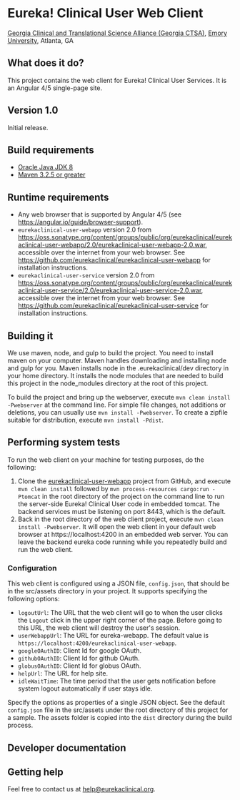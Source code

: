 # Eureka! Clinical User Web Client
[Georgia Clinical and Translational Science Alliance (Georgia CTSA)](http://www.georgiactsa.org), [Emory University](http://www.emory.edu), Atlanta, GA

## What does it do?
This project contains the web client for Eureka! Clinical
User Services. It is an Angular 4/5 single-page site.

## Version 1.0
Initial release.

## Build requirements
* [Oracle Java JDK 8](http://www.oracle.com/technetwork/java/javase/overview/index.html)
* [Maven 3.2.5 or greater](https://maven.apache.org)

## Runtime requirements
* Any web browser that is supported by Angular 4/5 (see
  https://angular.io/guide/browser-support).
* `eurekaclinical-user-webapp` version 2.0 from
  https://oss.sonatype.org/content/groups/public/org/eurekaclinical/eurekaclinical-user-webapp/2.0/eurekaclinical-user-webapp-2.0.war,
  accessible over the internet from your web browser. See
  https://github.com/eurekaclinical/eurekaclinical-user-webapp for installation instructions. 
* `eurekaclinical-user-service` version 2.0 from
  https://oss.sonatype.org/content/groups/public/org/eurekaclinical/eurekaclinical-user-service/2.0/eurekaclinical-user-service-2.0.war,
  accessible over the internet from your web browser. See
  https://github.com/eurekaclinical/eurekaclinical-user-service for installation instructions.

## Building it
We use maven, node, and gulp to build the project. You need to install
maven on your computer. Maven handles downloading and installing node
and gulp for you. Maven installs node in the .eurekaclinical/dev
directory in your home directory. It installs the node modules that
are needed to build this project in the node_modules directory at the
root of this project.

To build the project and bring up the webserver, execute `mvn clean install -Pwebserver` 
at the command line. For simple file changes, not additions or deletions, 
you can usually use `mvn install -Pwebserver`. To create a zipfile suitable for
distribution, execute `mvn install -Pdist`.

## Performing system tests
To run the web client on your machine for testing purposes, do the
following:

1. Clone the [eurekaclinical-user-webapp](https://github.com/eurekaclinical/eurekaclinical-user-webapp)
project from GitHub, and execute `mvn clean install`
followed by `mvn process-resources cargo:run -Ptomcat` in the root directory of the
project on the command line to run the server-side Eureka! Clinical
User code in embedded tomcat. The backend services must be
listening on port 8443, which is the default.
2. Back in the root directory of the web client project, execute
`mvn clean install -Pwebserver`. It will open the web client in your
default web browser at https://localhost:4200 in an embedded web
server. You can leave the backend eureka code running while you
repeatedly build and run the web client.

### Configuration
This web client is configured using a JSON file, `config.json`, that
should be in the src/assets directory in your project. It supports 
specifying the following options:
* `logoutUrl`: The URL that the web client will go to when the user
  clicks the `Logout` click in the upper right corner of the
  page. Before going to this URL, the web client will destroy the
  user's session. 
* `userWebappUrl`: The URL for eureka-webapp. The default value is
  `https://localhost:4200/eurekaclinical-user-webapp`.
* `googleOAuthID`: Client Id for google OAuth.
* `githubOAuthID`: Client Id for github OAuth.
* `globusOAuthID`: Client Id for globus OAuth.
* `helpUrl`: The URL for help site.
* `idleWaitTime`: The time period that the user gets notification before system logout automatically if user stays idle.

Specify the options as properties of a single JSON object. See the
default `config.json` file in the src/assets under the root directory
of this project for a sample. The assets folder is copied into the `dist` 
directory during the build process.

## Developer documentation


## Getting help
Feel free to contact us at help@eurekaclinical.org.
